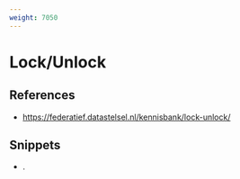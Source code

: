 ```yaml
---
weight: 7050
---
```


# Lock/Unlock

## References
- https://federatief.datastelsel.nl/kennisbank/lock-unlock/

## Snippets
- .
